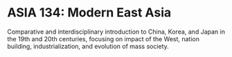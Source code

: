 # ASIA 134: Modern East Asia

Comparative and interdisciplinary introduction to China, Korea, and Japan in the 19th and 20th centuries, focusing on impact of the West, nation building, industrialization, and evolution of mass society.